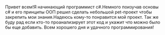 Привет всем!Я начинающий программист c#.Немного поизучав основы c# и его принципы ООП решил сделать небольшой pet-проект чтобы закрепить мои знания.Надеюсь кому-то понравится мой проект.
Так же буду рад если кто-то проанализирует этот код и укажит что можно было бы еще добавить.
Всем хорошего дня и удачного программирования!
